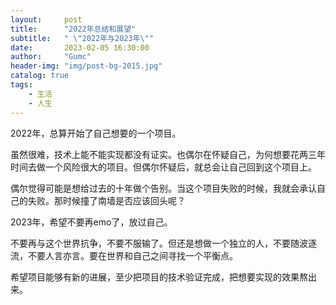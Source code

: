 ```yaml
---
layout:     post
title:      "2022年总结和展望"
subtitle:   " \"2022年与2023年\""
date:       2023-02-05 16:30:00
author:     "Gumc"
header-img: "img/post-bg-2015.jpg"
catalog: true
tags:
    - 生活
    - 人生
---
```

2022年，总算开始了自己想要的一个项目。

虽然很难，技术上能不能实现都没有证实。也偶尔在怀疑自己，为何想要花两三年时间去做一个风险很大的项目。但偶尔怀疑后，就总会让自己回到这个项目上。

偶尔觉得可能是想给过去的十年做个告别。当这个项目失败的时候，我就会承认自己的失败。那时候撞了南墙是否应该回头呢？

2023年，希望不要再emo了，放过自己。

不要再与这个世界抗争，不要不服输了。但还是想做一个独立的人，不要随波逐流，不要人言亦言。要在世界和自己之间寻找一个平衡点。

希望项目能够有新的进展，至少把项目的技术验证完成，把想要实现的效果熬出来。
